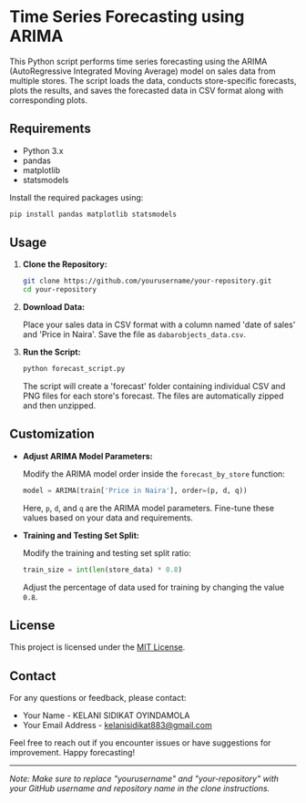 # Time Series Forecasting using ARIMA

This Python script performs time series forecasting using the ARIMA (AutoRegressive Integrated Moving Average) model on sales data from multiple stores. The script loads the data, conducts store-specific forecasts, plots the results, and saves the forecasted data in CSV format along with corresponding plots.

## Requirements
- Python 3.x
- pandas
- matplotlib
- statsmodels

Install the required packages using:

```bash
pip install pandas matplotlib statsmodels
```

## Usage

1. **Clone the Repository:**

   ```bash
   git clone https://github.com/yourusername/your-repository.git
   cd your-repository
   ```

2. **Download Data:**

   Place your sales data in CSV format with a column named 'date of sales' and 'Price in Naira'. Save the file as `dabarobjects_data.csv`.

3. **Run the Script:**

   ```bash
   python forecast_script.py
   ```

   The script will create a 'forecast' folder containing individual CSV and PNG files for each store's forecast. The files are automatically zipped and then unzipped.

## Customization

- **Adjust ARIMA Model Parameters:**

  Modify the ARIMA model order inside the `forecast_by_store` function:

  ```python
  model = ARIMA(train['Price in Naira'], order=(p, d, q))
  ```

  Here, `p`, `d`, and `q` are the ARIMA model parameters. Fine-tune these values based on your data and requirements.

- **Training and Testing Set Split:**

  Modify the training and testing set split ratio:

  ```python
  train_size = int(len(store_data) * 0.8)
  ```

  Adjust the percentage of data used for training by changing the value `0.8`.

## License

This project is licensed under the [MIT License](LICENSE).

## Contact

For any questions or feedback, please contact:

- Your Name - KELANI SIDIKAT OYINDAMOLA
- Your Email Address - kelanisidikat883@gmail.com

Feel free to reach out if you encounter issues or have suggestions for improvement. Happy forecasting!

---

*Note: Make sure to replace "yourusername" and "your-repository" with your GitHub username and repository name in the clone instructions.*
